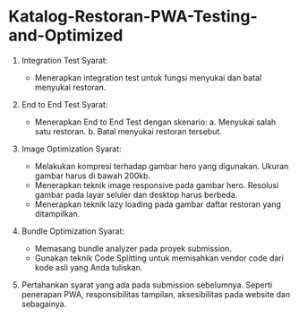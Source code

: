 # Katalog-Restoran-PWA-Testing-and-Optimized

1. Integration Test
    Syarat:
      - Menerapkan integration test untuk fungsi menyukai dan batal menyukai restoran.
2. End to End Test
    Syarat:
      - Menerapkan End to End Test dengan skenario:
          a. Menyukai salah satu restoran.
          b. Batal menyukai restoran tersebut.

3. Image Optimization
    Syarat:
      - Melakukan kompresi terhadap gambar hero yang digunakan. Ukuran gambar harus di bawah 200kb.
      - Menerapkan teknik image responsive pada gambar hero. Resolusi gambar pada layar seluler dan desktop harus berbeda.
      - Menerapkan teknik lazy loading pada gambar daftar restoran yang ditampilkan.

4. Bundle Optimization
    Syarat:
      - Memasang bundle analyzer pada proyek submission.
      - Gunakan teknik Code Splitting untuk memisahkan vendor code dari kode asli yang Anda tuliskan.

5. Pertahankan syarat yang ada pada submission sebelumnya. Seperti penerapan PWA, responsibilitas tampilan,  aksesibilitas pada website dan sebagainya.

